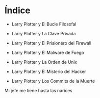 # Índice

- Larry Plotter y El Bucle Filosofal

- Larry Plotter y La Clave Privada

- Larry Plotter y El Prisionero del Firewall

- Larry Plotter y El Malware de Fuego

- Larry Plotter y La Orden de Unix

- Larry Plotter y El Misterio del Hacker

- Larry Plotter y Los Commits de la Muerte

Mi jefe me tiene hasta las narices